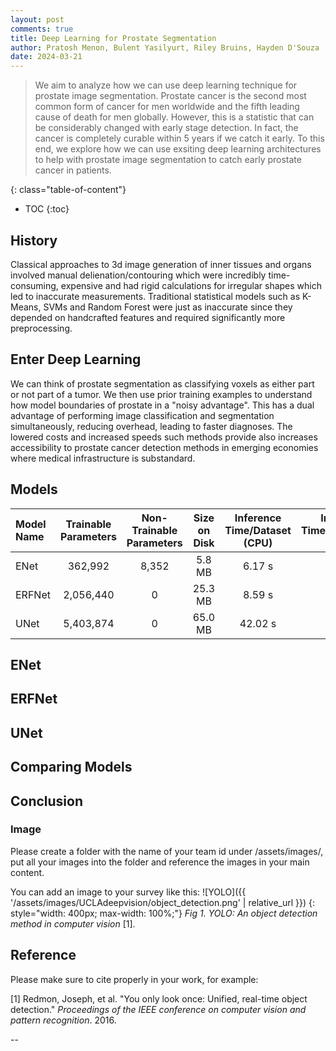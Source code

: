 ```yaml
---
layout: post
comments: true
title: Deep Learning for Prostate Segmentation
author: Pratosh Menon, Bulent Yasilyurt, Riley Bruins, Hayden D'Souza
date: 2024-03-21
---
```


> We aim to analyze how we can use deep learning technique for prostate image
> segmentation. Prostate cancer is the second most common form of cancer for men
> worldwide and the fifth leading cause of death for men globally. However, this
> is a statistic that can be considerably changed with early stage detection. In
> fact, the cancer is completely curable within 5 years if we catch it early. To
> this end, we explore how we can use exsiting deep learning architectures to
> help with prostate image segmentation to catch early prostate cancer in
> patients.

<!--more-->
{: class="table-of-content"}
* TOC
{:toc}



## History
Classical approaches to 3d image generation of inner tissues and organs involved manual delienation/contouring which were incredibly time-consuming, expensive and had rigid calculations for irregular shapes which led to inaccurate measurements. Traditional statistical models such as K-Means, SVMs and Random Forest were just as inaccurate since they depended on handcrafted features and required significantly more preprocessing.  



## Enter Deep Learning
We can think of prostate segmentation as classifying voxels as either part or not part of a tumor. We then use prior training examples to understand how model boundaries of prostate in a "noisy advantage". This has a dual advantage of performing image classification and segmentation simultaneously, reducing overhead, leading to faster diagnoses. The lowered costs and increased speeds such methods provide also increases accessibility to prostate cancer detection methods in emerging economies where medical infrastructure is substandard. 

## Models
| Model Name | Trainable Parameters | Non-Trainable Parameters | Size on Disk | Inference Time/Dataset (CPU) | Inference Time/Dataset (GPU) |
|:---        |        :---:         |          :---:           |     :---:    |            :----:            |                          ---:|
| ENet       | 362,992              | 8,352                    | 5.8 MB       | 6.17 s                       | 1.07 s                       |
| ERFNet     | 2,056,440            | 0                        | 25.3 MB      | 8.59 s                       | 1.03 s                       |
| UNet       | 5,403,874            | 0                        | 65.0 MB      | 42.02 s                      | 1.57 s                       |

## ENet


## ERFNet

## UNet

## Comparing Models

## Conclusion 

### Image

Please create a folder with the name of your team id under /assets/images/, put
all your images into the folder and reference the images in your main content.

<!-- deno-fmt-ignore-start -->
You can add an image to your survey like this:
![YOLO]({{ '/assets/images/UCLAdeepvision/object_detection.png' | relative_url }})
{: style="width: 400px; max-width: 100%;"}
*Fig 1. YOLO: An object detection method in computer vision* [1].
<!-- deno-fmt-ignore-end -->

## Reference

Please make sure to cite properly in your work, for example:

[1] Redmon, Joseph, et al. "You only look once: Unified, real-time object
detection." _Proceedings of the IEEE conference on computer vision and pattern
recognition_. 2016.

--